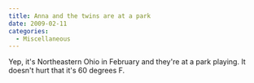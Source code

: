 ```yaml
---
title: Anna and the twins are at a park
date: 2009-02-11
categories: 
  - Miscellaneous
---
```


Yep, it's Northeastern Ohio in February and they're at a park playing. It doesn't hurt that it's 60 degrees F.

